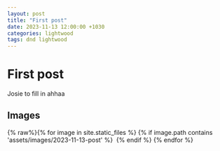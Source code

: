 ```yaml
---
layout: post
title: "First post"
date: 2023-11-13 12:00:00 +1030
categories: lightwood
tags: dnd lightwood
---
```


# First post
Josie to fill in ahhaa

## Images
{% raw%}{% for image in site.static_files %}
  {% if image.path contains 'assets/images/2023-11-13-post' %}
    <img src="{{ image.path }}" alt=""/>
  {% endif %}
{% endfor %}